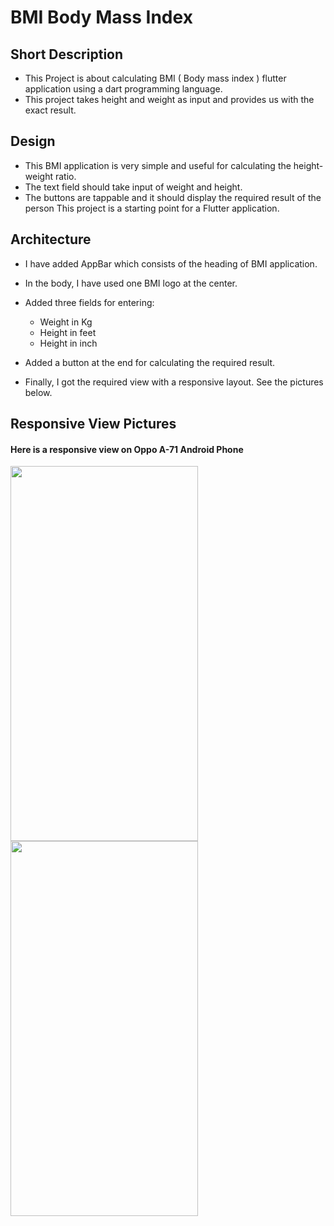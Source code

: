 # BMI Body Mass Index

## Short Description
+ This Project is about calculating BMI ( Body mass index ) flutter application using a dart programming language.
+ This project takes height and weight as input and provides us with the exact result.

## Design
+ This BMI application is very simple and useful for calculating the height-weight ratio.
+ The text field should take input of weight and height.
+ The buttons are tappable and it should display the required result of the person This project is a starting point for a Flutter application.

## Architecture
+ I have added AppBar which consists of the heading of BMI application.
+ In the body, I have used one BMI logo at the center.
+ Added three fields for entering:
  * Weight in Kg
  + Height in feet
  + Height in inch
  
+ Added a button at the end for calculating the required result.
+ Finally, I got the required view with a responsive layout. See the pictures below.

##  Responsive View Pictures
#### Here is a responsive view on Oppo A-71 Android Phone

<img src="https://user-images.githubusercontent.com/90473454/209437507-816f7466-8538-4cd4-8d22-4436792d9b2f.png" width="300" height="600" align="left" padding="50">

<img src="https://user-images.githubusercontent.com/90473454/209438234-d01a4bfb-a608-4a97-9d3c-b19cf2cadcbe.jpeg" width="300" height="600" align="left" padding="50">





